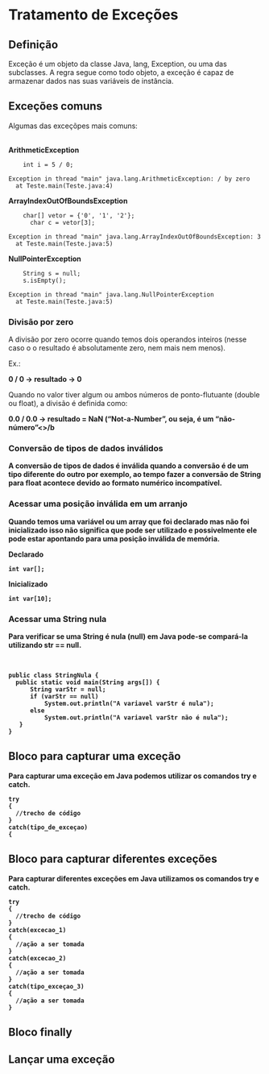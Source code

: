 <h1>Tratamento de Exceções</h1>
<h2>Definição</h2>
<p>Exceção é um objeto da classe Java, lang, Exception, ou uma das subclasses. A regra segue como todo objeto, a exceção é capaz de armazenar dados nas suas variáveis de instância.</p>

<h2>Exceções comuns</h2>
Algumas das exceçõpes mais comuns:<br><br>

<p><b>ArithmeticException</b></p>
<pre>
<code>    int i = 5 / 0;</code>
</pre>
<pre>
<code>Exception in thread "main" java.lang.ArithmeticException: / by zero</code>
<code>	at Teste.main(Teste.java:4)</code>
</pre>

<p><b>ArrayIndexOutOfBoundsException</b></p>
<pre>
<code>    char[] vetor = {'0', '1', '2'};</code>
<code>		char c = vetor[3];</code>
</pre>
<pre>
<code>Exception in thread "main" java.lang.ArrayIndexOutOfBoundsException: 3</code>
<code>	at Teste.main(Teste.java:5)</code>
</pre>

<p><b>NullPointerException</b></p>
<pre>
<code>    String s = null;</code>
<code>    s.isEmpty();</code>
</pre>
<pre>
<code>Exception in thread "main" java.lang.NullPointerException</code>
<code>	at Teste.main(Teste.java:5)</code>
</pre>

<h3>Divisão por zero</h3>
<p>A divisão por zero ocorre quando temos dois operandos inteiros (nesse caso o o resultado é absolutamente zero, nem mais nem menos).</p>
Ex.:<br>
<p><b>0 / 0 -> resultado -> 0</b></p>

<p>Quando no valor tiver algum ou ambos números de ponto-flutuante (double ou float), a divisão é definida como:</p>
<p><b>0.0 / 0.0 -> resultado = NaN (“Not-a-Number”, ou seja, é um “não-número”<>/b</p>

<h3>Conversão de tipos de dados inválidos</h3>
<p>A conversão de tipos de dados é inválida quando a conversão é de um tipo diferente do outro por exemplo, ao tempo fazer a conversão de String para float acontece devido ao formato numérico incompatível.</p>

<h3>Acessar uma posição inválida em um arranjo</h3>
<p>Quando temos uma variável ou um array que foi declarado mas não foi inicializado isso não significa que pode ser utilizado e possivelmente ele pode estar apontando para uma posição inválida de memória.</p>
<p>Declarado</p>
<code>int var[];</code>
<p>Inicializado</p>
<code>int var[10];</code>

<h3>Acessar uma String nula</h3>
<p>Para verificar se uma String é nula (null) em Java pode-se compará-la utilizando str == null.</p>
<Ex.:><br>
<pre>
<code>public class StringNula {</code>
<code>	public static void main(String args[]) {</code>
<code>		String varStr = null;</code>
<code>		if (varStr == null)</code>
<code>			System.out.println("A variavel varStr é nula");</code>
<code>		else</code>
<code>			System.out.println("A variavel varStr não é nula");</code>
<code>   }</code>
<code>}</code>
</pre>

<h2>Bloco para capturar uma exceção</h2>
<p>Para capturar uma exceção em Java podemos utilizar os comandos try e catch.</p>

<pre>
<code>try</code>
<code>{</code>
<code>  //trecho de código</code>
<code>}</code>
<code>catch(tipo_de_exceçao)</code>
<code>{</code>
</pre>

<h2>Bloco para capturar diferentes exceções</h2>
<p>Para capturar diferentes exceções em Java utilizamos os comandos try e catch.</p>

<pre>
<code>try</code>
<code>{</code>
<code>  //trecho de código</code>
<code>}</code>
<code>catch(excecao_1)</code>
<code>{</code>
<code>  //ação a ser tomada</code>
<code>}</code>
<code>catch(excecao_2)</code>
<code>{</code>
<code>  //ação a ser tomada</code>
<code>}</code>
<code>catch(tipo_exceçao_3)</code>
<code>{</code>
<code>  //ação a ser tomada</code>
<code>}</code>
</pre>

<h2>Bloco finally</h2>


<h2>Lançar uma exceção</h2>

